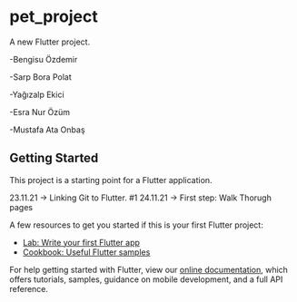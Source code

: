 # pet_project

A new Flutter project.

-Bengisu Özdemir

-Sarp Bora Polat

-Yağızalp Ekici

-Esra Nur Özüm

-Mustafa Ata Onbaş

## Getting Started

This project is a starting point for a Flutter application.

23.11.21 -> Linking Git to Flutter. #1
24.11.21 -> First step: Walk Thorugh pages






A few resources to get you started if this is your first Flutter project:

- [Lab: Write your first Flutter app](https://flutter.dev/docs/get-started/codelab)
- [Cookbook: Useful Flutter samples](https://flutter.dev/docs/cookbook)

For help getting started with Flutter, view our
[online documentation](https://flutter.dev/docs), which offers tutorials,
samples, guidance on mobile development, and a full API reference.
